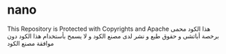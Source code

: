# nano
This Repository is Protected with Copyrights and Apache
هذا الكود محمى برخصة أباتشى و حقوق طبع و نشر لدى مصنع الكود و لا يسمح بأستخدام هذا الكود دون موافقة مصنع الكود
